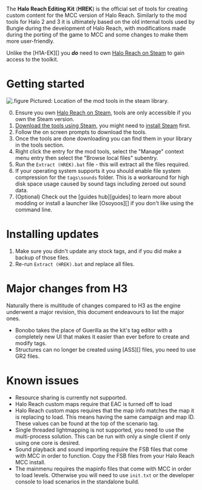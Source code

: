 The **Halo Reach Editing Kit** (**HREK**) is the official set of tools for creating custom content for the MCC version of Halo Reach.
Similarly to the mod tools for Halo 2 and 3 it is ultimately based on the old internal tools used by Bungie during the development of Halo Reach, with modifications made during the porting of the game to MCC and some changes to make them more user-friendly.

Unlike the [H1A-EK][] you ***do*** need to own [Halo Reach on Steam][steam_purchase] to gain access to the toolkit.

# Getting started
![.figure Pictured: Location of the mod tools in the steam library.](/general/tools/steam_tools.jpg)

0. Ensure you own [Halo Reach on Steam][steam_purchase], tools are only accessible if you own the Steam version.
1. [Download the tools using Steam](steam://run/1695791), you might need to [install Steam](https://store.steampowered.com/about/) first.
2. Follow the on screen prompts to download the tools.
3. Once the tools are done downloading you can find them in your library in the tools section.
4. Right click the entry for the mod tools, select the "Manage" context menu entry then select the "Browse local files" subentry.
5. Run the `Extract (HREK).bat` file - this will extract all the files required.
6. If your operating system supports it you should enable file system compression for the `tags\sounds` folder. This is a workaround for high disk space usage caused by sound tags including zeroed out sound data.
7. (Optional) Check out the [guides hub][guides] to learn more about modding or install a launcher like [Osoyoos][] if you don't like using the command line.

# Installing updates
1. Make sure you didn't update any stock tags, and if you did make a backup of those files.
2. Re-run `Extract (HREK).bat` and replace all files.

# Major changes from H3
Naturally there is multitude of changes compared to H3 as the engine underwent a major revision, this document endeavours to list the major ones.

* Bonobo takes the place of Guerilla as the kit's tag editor with a completely new UI that makes it easier than ever before to create and modify tags.
* Structures can no longer be created using [ASS][] files, you need to use GR2 files.

# Known issues

* Resource sharing is currently not supported.
* Halo Reach custom maps require that EAC is turned off to load
* Halo Reach custom maps requires that the map info matches the map it is replacing to load. This means having the same campaign and map ID. These values can be found at the top of the scenario tag.
* Single threaded lightmapping is not supported, you need to use the multi-process solution. This can be run with only a single client if only using one core is desired.
* Sound playback and sound importing require the FSB files that come with MCC in order to function. Copy the FSB files from your Halo Reach MCC install.
* The mainmenu requires the mapinfo files that come with MCC in order to load levels. Otherwise you will need to use `init.txt` or the developer console to load scenarios in the standalone build.

[steam_purchase]: https://store.steampowered.com/app/1064271
